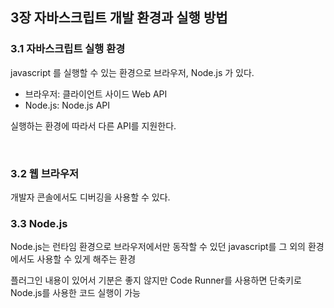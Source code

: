 ## 3장 자바스크립트 개발 환경과 실행 방법

### 3.1 자바스크립트 실행 환경

javascript 를 실행할 수 있는 환경으로 브라우저, Node.js 가 있다.

- 브라우저: 클라이언트 사이드 Web API
- Node.js: Node.js API

실행하는 환경에 따라서 다른 API를 지원한다.

<br/>

### 3.2 웹 브라우저

개발자 콘솔에서도 디버깅을 사용할 수 있다.

### 3.3 Node.js

Node.js는 런타임 환경으로 브라우저에서만 동작할 수 있던 javascript를 그 외의 환경에서도 사용할 수 있게 해주는 환경

플러그인 내용이 있어서 기분은 좋지 않지만 Code Runner를 사용하면 단축키로 Node.js를 사용한 코드 실행이 가능
